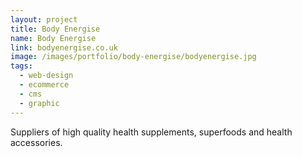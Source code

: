 ```yaml
---
layout: project
title: Body Energise
name: Body Energise
link: bodyenergise.co.uk
image: /images/portfolio/body-energise/bodyenergise.jpg
tags:
  - web-design
  - ecommerce
  - cms
  - graphic
---
```


Suppliers of high quality health supplements, superfoods and health accessories.
